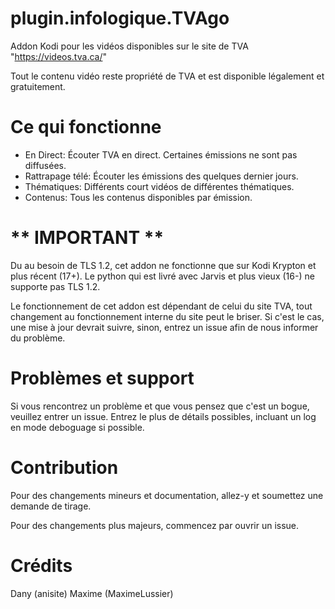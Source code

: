 # plugin.infologique.TVAgo

Addon Kodi pour les vidéos disponibles sur le site de TVA "https://videos.tva.ca/"

Tout le contenu vidéo reste propriété de TVA et est disponible légalement et gratuitement.

# Ce qui fonctionne

- En Direct: Écouter TVA en direct. Certaines émissions ne sont pas diffusées.
- Rattrapage télé: Écouter les émissions des quelques dernier jours.
- Thématiques: Différents court vidéos de différentes thématiques.
- Contenus: Tous les contenus disponibles par émission.

# ** IMPORTANT **

Du au besoin de TLS 1.2, cet addon ne fonctionne que sur Kodi Krypton et plus récent (17+). Le python qui est livré avec Jarvis et plus vieux (16-) ne supporte pas TLS 1.2.

Le fonctionnement de cet addon est dépendant de celui du site TVA, tout changement au fonctionnement interne du site peut le briser.
Si c'est le cas, une mise à jour devrait suivre, sinon, entrez un issue afin de nous informer du problème.

# Problèmes et support

Si vous rencontrez un problème et que vous pensez que c'est un bogue, veuillez entrer un issue.
Entrez le plus de détails possibles, incluant un log en mode deboguage si possible.

# Contribution

Pour des changements mineurs et documentation, allez-y et soumettez une demande de tirage.

Pour des changements plus majeurs, commencez par ouvrir un issue.

# Crédits

Dany (anisite)
Maxime (MaximeLussier)
